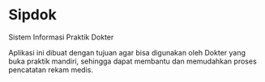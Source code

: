 # Sipdok

Sistem Informasi Praktik Dokter

Aplikasi ini dibuat dengan tujuan agar bisa digunakan oleh Dokter yang buka praktik mandiri, sehingga dapat membantu dan memudahkan proses pencatatan rekam medis.